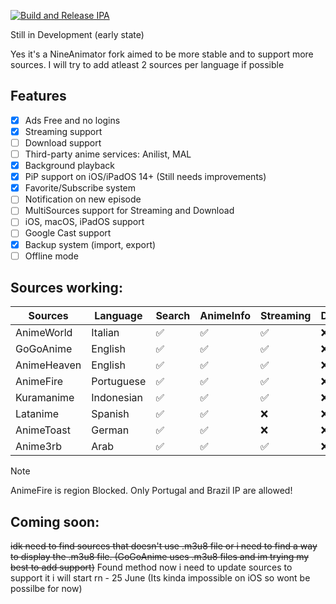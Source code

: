 [![Build and Release IPA](https://github.com/cranci1/AnimeLounge/actions/workflows/build.yml/badge.svg)](https://github.com/cranci1/AnimeLounge/actions/workflows/build.yml)

Still in Development (early state)

Yes it's a NineAnimator fork aimed to be more stable and to support more sources. I will try to add atleast 2 sources per language if possible

## Features

- [x] Ads Free and no logins
- [x] Streaming support
- [ ] Download support
- [ ] Third-party anime services: Anilist, MAL
- [x] Background playback
- [x] PiP support on iOS/iPadOS 14+ (Still needs improvements)
- [x] Favorite/Subscribe system
- [ ] Notification on new episode
- [ ] MultiSources support for Streaming and Download
- [ ] iOS, macOS, iPadOS support
- [ ] Google Cast support
- [x] Backup system (import, export)
- [ ] Offline mode

## Sources working:

| Sources                       | Language     | Search     | AnimeInfo  | Streaming | Download |
| ----------------------------- | -----------  | --------   | -------    | --------  | -------- |
| AnimeWorld                    | Italian      | ✅         |  ✅        |   ✅     | :x:       |
| GoGoAnime                     | English      | ✅         |  ✅        |   ✅     | :x:       |
| AnimeHeaven                   | English      | ✅         |  ✅        |   ✅     | :x:       |
| AnimeFire                     | Portuguese   | ✅         |  ✅        |   ✅     | :x:       |
| Kuramanime                    | Indonesian   | ✅         |  ✅        |   ✅     | :x:       |
| Latanime                      | Spanish      | ✅         |  ✅        |   :x:    | :x:       |
| AnimeToast                    | German       | ✅         |  ✅        |   :x:    | :x:       |
| Anime3rb                      | Arab         | ✅         |  ✅        |   ✅     | :x:       | 

> [!Note]
> AnimeFire is region Blocked. Only Portugal and Brazil IP are allowed!

## Coming soon:
 
~~idk need to find sources that doesn't use .m3u8 file or i need to find a way to display the .m3u8 file. (GoGoAnime uses .m3u8 files and im trying my best to add support)~~ Found method now i need to update sources to support it i will start rn - 25 June (Its kinda impossible on iOS so wont be possilbe for now)
